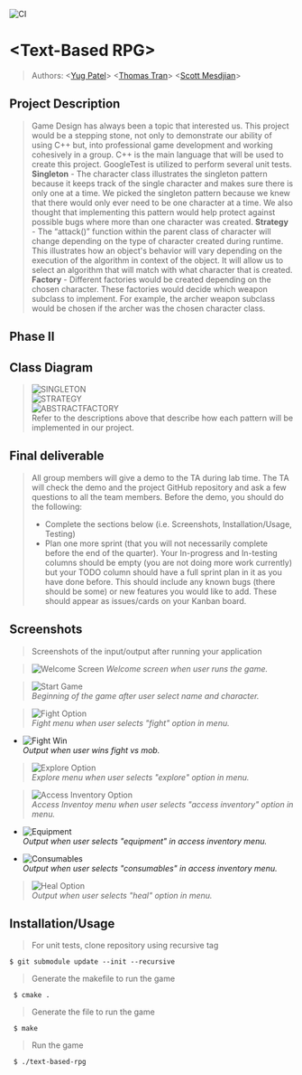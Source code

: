 ![CI](https://github.com/cs100/final-project-smesd001-ypate030-ttran419/workflows/CI/badge.svg?branch=master)
# \<Text-Based RPG\>

 > Authors: \<[Yug Patel](https://github.com/yugpatell)\>  \<[Thomas Tran](https://github.com/TimusTrun)\> \<[Scott Mesdjian](https://github.com/scottmez)\> 
 
## Project Description
> Game Design has always been a topic that interested us. This project would be a stepping stone, not only to demonstrate our ability of using C++ but, into professional game development and working cohesively in a group. C++ is the main language that will be used to create this project. GoogleTest is utilized to perform several unit tests. **Singleton** - The character class illustrates the singleton pattern because it keeps track of the single character and makes sure there is only one at a time. We picked the singleton pattern because we knew that there would only ever need to be one character at a time. We also thought that implementing this pattern would help protect against possible bugs where more than one character was created. 
**Strategy** -  The “attack()” function within the parent class of character will change depending on the type of character created during runtime. This illustrates how an object's behavior will vary depending on the execution of the algorithm in context of the object. It will allow us to select an algorithm that will match with what character that is created.
**Factory** - Different factories would be created depending on the chosen character. These factories would decide which weapon subclass to implement. For example, the archer weapon subclass would be chosen if the archer was the chosen character class.  

## Phase II  
 ## Class Diagram
> ![SINGLETON](https://user-images.githubusercontent.com/57920851/101395658-1c326980-387f-11eb-9103-0b3d2992b1c1.png)  
> ![STRATEGY](https://user-images.githubusercontent.com/57920851/101395681-23f20e00-387f-11eb-89ff-57e815ce1d4a.png)  
> ![ABSTRACTFACTORY](https://user-images.githubusercontent.com/57920851/101395603-07ee6c80-387f-11eb-8b4c-980831c16486.png)  
> Refer to the descriptions above that describe how each pattern will be implemented in our project.
 
 ## Final deliverable
 > All group members will give a demo to the TA during lab time. The TA will check the demo and the project GitHub repository and ask a few questions to all the team members. 
 > Before the demo, you should do the following:
 > * Complete the sections below (i.e. Screenshots, Installation/Usage, Testing)
 > * Plan one more sprint (that you will not necessarily complete before the end of the quarter). Your In-progress and In-testing columns should be empty (you are not doing more work currently) but your TODO column should have a full sprint plan in it as you have done before. This should include any known bugs (there should be some) or new features you would like to add. These should appear as issues/cards on your Kanban board. 
 ## Screenshots
 > Screenshots of the input/output after running your application
 
 > ![Welcome Screen](https://user-images.githubusercontent.com/57920851/101397482-982db100-3881-11eb-976a-76303980bb7d.PNG)
   *Welcome screen when user runs the game.*
 
 > ![Start Game](https://user-images.githubusercontent.com/57920851/101397561-b398bc00-3881-11eb-8afa-9bd2187af252.PNG)  
  *Beginning of the game after user select name and character.*
  
 > ![Fight Option](https://user-images.githubusercontent.com/57920851/101397623-ca3f1300-3881-11eb-8af8-87192c3f96eb.PNG)  
    *Fight menu when user selects "fight" option in menu.*  
    
  -  ![Fight Win](https://user-images.githubusercontent.com/57920851/101397677-dc20b600-3881-11eb-9d90-4b754a157ddc.PNG)  
     *Output when user wins fight vs mob.*  
    
> ![Explore Option](https://user-images.githubusercontent.com/57920851/101397779-fe1a3880-3881-11eb-876d-ec77ebf1fa9f.PNG)  
 *Explore menu when user selects "explore" option in menu.*
   
> ![Access Inventory Option](https://user-images.githubusercontent.com/57920851/101397869-1e49f780-3882-11eb-96d4-81ff475bc952.PNG)  
 *Access Inventoy menu when user selects "access inventory" option in menu.*

   - ![Equipment](https://user-images.githubusercontent.com/57920851/101398062-649f5680-3882-11eb-8c70-ff764faf862c.PNG)  
     *Output when user selects "equipment" in access inventory menu.*
    
   - ![Consumables](https://user-images.githubusercontent.com/57920851/101398152-7ed93480-3882-11eb-9ece-9900aa9be184.PNG)  
     *Output when user selects "consumables" in access inventory menu.*
   
> ![Heal Option](https://user-images.githubusercontent.com/57920851/101397849-168a5300-3882-11eb-95c4-c1fd07f34923.PNG)  
  *Output when user selects "heal" option in menu.* 

 ## Installation/Usage
 > For unit tests, clone repository using recursive tag
 
    $ git submodule update --init --recursive
 
 > Generate the makefile to run the game
 
     $ cmake .
  
 > Generate the file to run the game
 
     $ make
     
 > Run the game
     
     $ ./text-based-rpg
     
